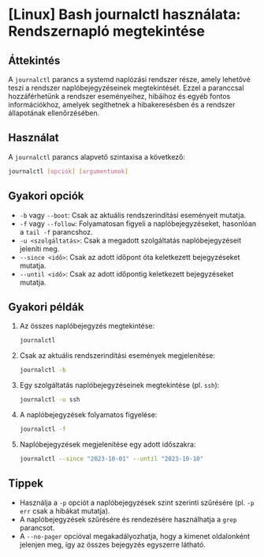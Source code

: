 # [Linux] Bash journalctl használata: Rendszernapló megtekintése

## Áttekintés
A `journalctl` parancs a systemd naplózási rendszer része, amely lehetővé teszi a rendszer naplóbejegyzéseinek megtekintését. Ezzel a paranccsal hozzáférhetünk a rendszer eseményeihez, hibáihoz és egyéb fontos információkhoz, amelyek segíthetnek a hibakeresésben és a rendszer állapotának ellenőrzésében.

## Használat
A `journalctl` parancs alapvető szintaxisa a következő:

```bash
journalctl [opciók] [argumentumok]
```

## Gyakori opciók
- `-b` vagy `--boot`: Csak az aktuális rendszerindítási eseményeit mutatja.
- `-f` vagy `--follow`: Folyamatosan figyeli a naplóbejegyzéseket, hasonlóan a `tail -f` parancshoz.
- `-u <szolgáltatás>`: Csak a megadott szolgáltatás naplóbejegyzéseit jeleníti meg.
- `--since <idő>`: Csak az adott időpont óta keletkezett bejegyzéseket mutatja.
- `--until <idő>`: Csak az adott időpontig keletkezett bejegyzéseket mutatja.

## Gyakori példák
1. Az összes naplóbejegyzés megtekintése:
   ```bash
   journalctl
   ```

2. Csak az aktuális rendszerindítási események megjelenítése:
   ```bash
   journalctl -b
   ```

3. Egy szolgáltatás naplóbejegyzéseinek megtekintése (pl. `ssh`):
   ```bash
   journalctl -u ssh
   ```

4. A naplóbejegyzések folyamatos figyelése:
   ```bash
   journalctl -f
   ```

5. Naplóbejegyzések megjelenítése egy adott időszakra:
   ```bash
   journalctl --since "2023-10-01" --until "2023-10-10"
   ```

## Tippek
- Használja a `-p` opciót a naplóbejegyzések szint szerinti szűrésére (pl. `-p err` csak a hibákat mutatja).
- A naplóbejegyzések szűrésére és rendezésére használhatja a `grep` parancsot.
- A `--no-pager` opcióval megakadályozhatja, hogy a kimenet oldalonként jelenjen meg, így az összes bejegyzés egyszerre látható.